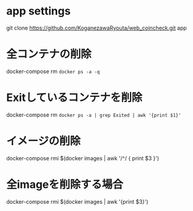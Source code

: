 # app settings
git clone https://github.com/KoganezawaRyouta/web_coincheck.git app

# 全コンテナの削除
docker-compose rm `docker ps -a -q`

# Exitしているコンテナを削除
docker-compose rm `docker ps -a | grep Exited | awk '{print $1}'`

# イメージの削除
docker-compose rmi $(docker images | awk '/^<none>/ { print $3 }')

# 全imageを削除する場合
docker-compose rmi $(docker images | awk '{print $3}')
